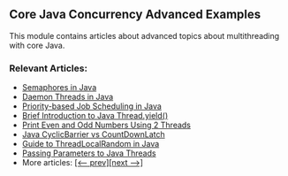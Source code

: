 ## Core Java Concurrency Advanced Examples

This module contains articles about advanced topics about multithreading with core Java.

### Relevant Articles: 
- [Semaphores in Java](https://www.baeldung.com/java-semaphore)
- [Daemon Threads in Java](https://www.baeldung.com/java-daemon-thread)
- [Priority-based Job Scheduling in Java](https://www.baeldung.com/java-priority-job-schedule)
- [Brief Introduction to Java Thread.yield()](https://www.baeldung.com/java-thread-yield)
- [Print Even and Odd Numbers Using 2 Threads](https://www.baeldung.com/java-even-odd-numbers-with-2-threads)
- [Java CyclicBarrier vs CountDownLatch](https://www.baeldung.com/java-cyclicbarrier-countdownlatch)
- [Guide to ThreadLocalRandom in Java](https://www.baeldung.com/java-thread-local-random)
- [Passing Parameters to Java Threads](https://www.baeldung.com/java-thread-parameters)
- More articles: [[<-- prev]](../core-java-concurrency-advanced)[[next -->]](../core-java-concurrency-advanced-3)
